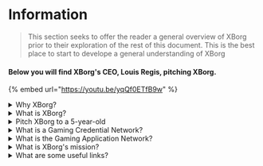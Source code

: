 # Information

> This section seeks to offer the reader a general overview of XBorg prior to their exploration of the rest of this document. This is the best place to start to develope a general understanding of XBorg

#### Below you will find XBorg's CEO, Louis Regis, pitching XBorg.

{% embed url="https://youtu.be/yqQf0ETfB9w" %}

<details>

<summary>Why XBorg?</summary>

In today's society, where leisure time is becoming increasingly abundant, players spend countless hours immersed in gaming worlds. Yet, the data generated from these experiences is often undervalued and fragmented across multiple games. XBorg recognizes the value of players' time and seeks to make their data meaningful and valuable.

The issue of fragmented player data is compounded by the fact that gamers are not always rewarded for their contributions to a game's success. Despite being an integral part of the gaming ecosystem, players often fail to perceive any value generated by their gameplay. This significant problem affects countless gamers and warrants a solution.

</details>

<details>

<summary>What is XBorg?</summary>

XBorg is revolutionizing the gaming industry by empowering gamers to create their gaming digital identity through a credential network. It paves the way for a new generation of enhanced gaming applications and use cases.

With the potential to onboard tens of millions of players into the Web3 ecosystem, XBorg is set to transform the future of gaming as we know it.

XBorg is backed by the best brands and investors in Web3 and is home to the most competitive players in Web3 gaming.

</details>

<details>

<summary>Pitch XBorg to a 5-year-old</summary>

Hey there, kiddo! Have you ever played any games on your tablet or phone? Well, there's a really cool new thing called XBorg that's going to make your gaming experience even more fun!

XBorg is like a special tool that helps you create your own digital character that you can use to play games with. It's like making your own superhero!

And the best part is that your superhero gives you superpowers in other cool gaming applications too. It's like giving superpowers to every gamer on the planet.

XBorg is being supported by some really important and smart people who think it's going to change the way we play games in the future. So get ready, because XBorg is going to be a really big deal!

</details>

<details>

<summary>What is a Gaming Credential Network?</summary>

The credential network is like a personal gaming data hub for each player. It aggregates all their gaming credentials from different games and apps into one ID, like their performance on a game, the gaming communities they belong to, and the number of tournaments they have won. It's the digital identity of players.

Our system tracks three types of user data:

1. Esports engagement
2. Gaming performance
3. Social/fan activity

We gather this data from popular platforms like Steam, FaceIt, Riot Games, Twitter, Discord, and on-chain sources.

To put it technically, the Gaming Credential Network uses players' soulbound tokens (nontransferable NFTs) to store their metrics securely. Our advanced data aggregator, XBorg, ensures gamers fully own their data.

The credential network is the building block allowing the creation of enhanced gaming applications and games connected to the identity of players.

Therefore, imagine the Lens protocol for gaming.

</details>

<details>

<summary>What is the Gaming Application Network?</summary>

The gaming application network is a collection of gaming apps that use a player's digital identity. Our credential network can be used to create more advanced gaming apps, like a tournament platform that matches players based on their history, a GameFi soulbound launchpad, or a gaming dating app that matches players based on their credentials. Brands can also use this network for user acquisition based on player data. The gaming application network offers endless possibilities for a more personalized and enjoyable gaming experience.\
\
We intend the use of the credential network to be permissionless such that any developers can build new cool apps :)

</details>

<details>

<summary>What is XBorg's mission?</summary>

Our mission at XBorg is to empower gamers globally by providing them with opportunities for ownership, governance, and superior user experiences. We firmly believe that the future of gaming lies in the hands of the players, and we are committed to being the platform where they can create and own new use cases for the gaming industry.

At XBorg, we prioritize our players' needs and strive to create an environment that fosters collaboration, open governance, decentralization, and innovation. Our goal is to build a global community of gamers who can take ownership of their gaming experiences, create their applications, and contribute to the industry's growth.

We are dedicated to achieving this by working closely with our players to create a better world for gamers everywhere.

</details>

<details>

<summary>What are some useful links?</summary>

* [**Website**](https://www.xborg.com)&#x20;
* [**Twitter**](https://twitter.com/xborg\_official)
* [**Discord**](https://discord.com/invite/xborg)&#x20;
* [**YouTube**](https://www.youtube.com/@xborgofficial)
* [**Twitch**](https://www.twitch.tv/xborgofficial)
* [**Medium**](https://medium.com/xborg-official)&#x20;
* [**Pitch deck**](https://docsend.com/view/5dwn74pn6izud3vb)
* [**App**](http://gaming.xborg.com/)
* [**Launchpad**](https://launchpad.xborg.com/)

The first version of the whitepaper was published in July 2022 but is now under revision and will be re-published around Q2 2023.

</details>

